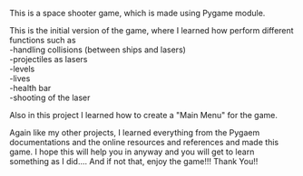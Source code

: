 This is a space shooter game, which is made using Pygame module.

This is the initial version of the game, where I learned how perform different functions such as
<br>
-handling collisions (between ships and lasers)
<br>
-projectiles as lasers
<br>
-levels
<br>
-lives
<br>
-health bar
<br>
-shooting of the laser

Also in this project I learned how to create a "Main Menu" for the game.

Again like my other projects, I learned everything from the Pygaem documentations and the online resources and references and made this game.
I hope this will help you in anyway and you will get to learn something as I did....
And if not that, enjoy the game!!!
Thank You!!
